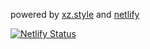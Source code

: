 powered by [xz.style](https://xz.style/) and [netlify](https://www.netlify.com/)

[![Netlify Status](https://api.netlify.com/api/v1/badges/9d624110-bc95-43f5-aa1f-c71ee0867e17/deploy-status)](https://app.netlify.com/sites/jcarter/deploys)
